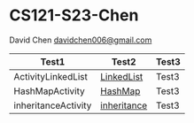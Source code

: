 # CS121-S23-Chen

David Chen
davidchen006@gmail.com

| Test1 | Test2 | Test3 |
|------|------|------|
| ActivityLinkedList | [LinkedList](https://github.com/DavidCine/CS121-S23-Chen/tree/main/linkedListActivity/src) | Test3 |
| HashMapActivity | [HashMap](https://github.com/DavidCine/CS121-S23-Chen/tree/main/HashMapActivity) | Test3 |
| inheritanceActivity | [inheritance](https://github.com/DavidCine/CS121-S23-Chen/tree/main/inheritanceActivity) | Test3 |
